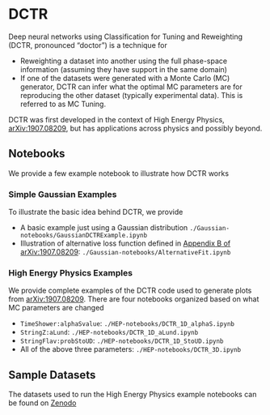 # DCTR

Deep neural networks using Classification for Tuning and Reweighting (DCTR, pronounced “doctor”) is a technique for

 - Reweighting a dataset into another using the full phase-space information (assuming they have support in the same domain)
  - If one of the datasets were generated with a Monte Carlo (MC) generator, DCTR can infer what the optimal MC parameters are for reproducing the other dataset (typically experimental data). This is referred to as MC Tuning.

DCTR was first developed in the context of High Energy Physics, [arXiv:1907.08209](https://arxiv.org/abs/1907.08209), but has applications across physics and possibly beyond.

## Notebooks

We provide a few example notebook to illustrate how DCTR works

### Simple Gaussian Examples
To illustrate the basic idea behind DCTR, we provide
- A basic example just using a Gaussian distribution `./Gaussian-notebooks/GaussianDCTRExample.ipynb`
- Illustration of alternative loss function defined in [Appendix B of arXiv:1907.08209](https://arxiv.org/abs/1907.08209): `./Gaussian-notebooks/AlternativeFit.ipynb`

### High Energy Physics Examples
We provide complete examples of the DCTR code used to generate plots from [arXiv:1907.08209](https://arxiv.org/abs/1907.08209).
There are four notebooks organized based on what MC parameters are changed
- $\texttt{TimeShower:alphaSvalue}$: `./HEP-notebooks/DCTR_1D_alphaS.ipynb`
- $\texttt{StringZ:aLund}$: `./HEP-notebooks/DCTR_1D_aLund.ipynb`
- $\texttt{StringFlav:probStoUD}$: `./HEP-notebooks/DCTR_1D_StoUD.ipynb`
-  All of the above three parameters:  `./HEP-notebooks/DCTR_3D.ipynb`

## Sample Datasets
The datasets used to run the High Energy Physics example notebooks can be found on [Zenodo](https://zenodo.org/record/3518708#.XbN4MJNKjOQ)